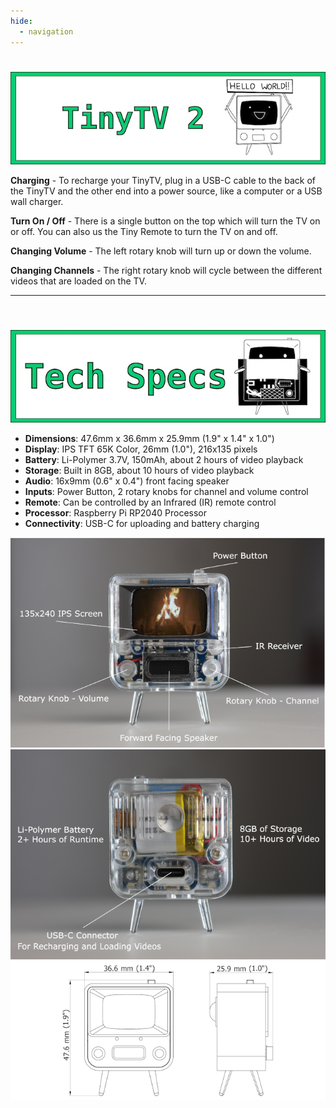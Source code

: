 ```yaml
---
hide:
  - navigation
---
```


#

<center>
<img src="../images/banner-tinytv2.jpg" alt="TinyTV banner vector image" />
</center>

**Charging** - To recharge your TinyTV, plug in a USB-C cable to the back of the TinyTV and the other end into a power source, like a computer or a USB wall charger.

**Turn On / Off** - There is a single button on the top which will turn the TV on or off. You can also us the Tiny Remote to turn the TV on and off.

**Changing Volume** - The left rotary knob will turn up or down the volume. 

**Changing Channels** - The right rotary knob will cycle between the different videos that are loaded on the TV.

---

<style>
  h4 {
    opacity: 0; 
  }
</style>

#### Tech Specs

<center>
<img src="../images/banner-tech-specs.jpg" alt="TinyTV vector drawing of a TinyTV 2 entering an x-ray machine" />
</center>

* **Dimensions**: 47.6mm x 36.6mm x 25.9mm (1.9" x 1.4" x 1.0")
* **Display**: IPS TFT 65K Color, 26mm (1.0"), 216x135 pixels
* **Battery**: Li-Polymer 3.7V, 150mAh, about 2 hours of video playback 
* **Storage**: Built in 8GB, about 10 hours of video playback
* **Audio**: 16x9mm (0.6" x 0.4") front facing speaker
* **Inputs**: Power Button, 2 rotary knobs for channel and volume control
* **Remote**: Can be controlled by an Infrared (IR) remote control
* **Processor**: Raspberry Pi RP2040 Processor
* **Connectivity**: USB-C for uploading and battery charging

<center>
<img src="../images/TV-2-features-diagram.jpg" alt="TinyTV 2 photo features front of TV" />
</center>

<center>
<img src="../images/TV-2-features-diagram-back.jpg" alt="TinyTV 2 photo features back of TV" />
</center>

<center>
<img src="../images/TV-2-hardware-drawing.png" alt="TinyTV 2 hardware drawing" />
</center>